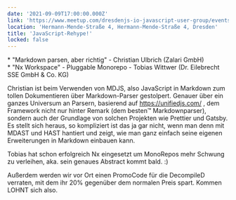 ```yaml
---
date: '2021-09-09T17:00:00.000Z'
link: 'https://www.meetup.com/dresdenjs-io-javascript-user-group/events/wwdfrqyccmbmb/'
location: 'Hermann-Mende-Straße 4, Hermann-Mende-Straße 4, Dresden'
title: 'JavaScript-Rehype!'
locked: false
---
```

\* "Markdown parsen, aber richtig" - Christian Ulbrich (Zalari GmbH)  
\* "Nx Workspace" - Pluggable Monorepo - Tobias Wittwer (Dr. Eilebrecht SSE GmbH & Co. KG)

Christian ist beim Verwenden von MDJS, also JavaScript in Markdown zum tollen Dokumentieren über Markdown-Parser gestolpert. Genauer über ein ganzes Universum an Parsern, basierend auf <https://unifiedjs.com/> , dem Framework nicht nur hinter Remark (dem besten™ Markdownparser), sondern auch der Grundlage von solchen Projekten wie Prettier und Gatsby. Es stellt sich heraus, so kompliziert ist das ja gar nicht, wenn man denn mit MDAST und HAST hantiert und zeigt, wie man ganz einfach seine eigenen Erweiterungen in Markdown einbauen kann.

Tobias hat schon erfolgreich Nx eingesetzt um MonoRepos mehr Schwung zu verleihen, aka. sein genaues Abstract kommt bald. :)

Außerdem werden wir vor Ort einen PromoCode für die DecompileD verraten, mit dem ihr 20% gegenüber dem normalen Preis spart. Kommen LOHNT sich also.
